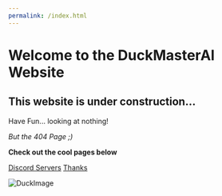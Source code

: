 ```yaml
---
permalink: /index.html
---
```

# Welcome to the DuckMasterAl Website
## This website is under construction...
Have Fun... looking at nothing!

*But the 404 Page ;)*

**Check out the cool pages below**

[Discord Servers](https://duckmasteral.github.io/discord)
[Thanks](https://duckmasteral.github.io/thanks)

![DuckImage](https://random-d.uk/api/126.jpg)
